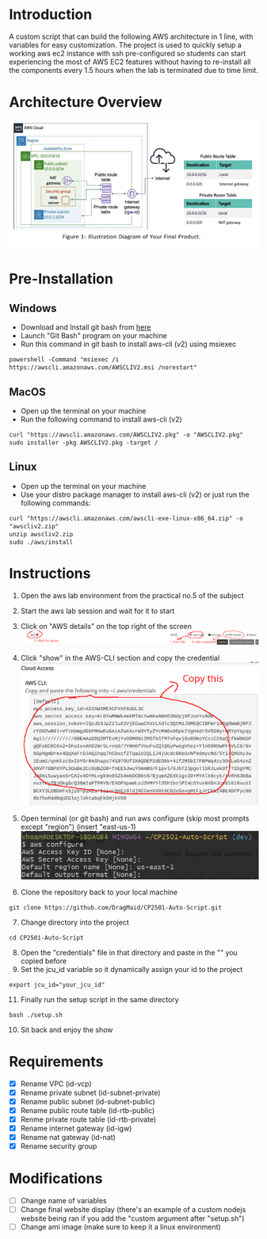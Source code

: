 # Introduction
A custom script that can build the following AWS architecture in 1 line, with variables for easy customization.
The project is used to quickly setup a working aws ec2 instance with ssh pre-configured so students can start
experiencing the most of AWS EC2 features without having to re-install all the components every 1.5 hours when
the lab is terminated due to time limit.

# Architecture Overview
![General Architecture for AWS](/assets/architecture.png)

# Pre-Installation
## Windows
- Download and Install git bash from [here](https://git-scm.com/downloads)
- Launch "Git Bash" program on your machine
- Run this command in git bash to install  aws-cli (v2) using msiexec
 ```
 powershell -Command "msiexec /i https://awscli.amazonaws.com/AWSCLIV2.msi /norestart"
 ```

## MacOS
- Open up the terminal on your machine
- Run the following command to install aws-cli (v2)
```
curl "https://awscli.amazonaws.com/AWSCLIV2.pkg" -o "AWSCLIV2.pkg"
sudo installer -pkg AWSCLIV2.pkg -target /
```


## Linux
+ Open up the terminal on your machine
+ Use your distro package manager to install aws-cli (v2) or just run the following commands:
```
curl "https://awscli.amazonaws.com/awscli-exe-linux-x86_64.zip" -o "awscliv2.zip"
unzip awscliv2.zip
sudo ./aws/install
```


# Instructions
1. Open the aws lab environment from the practical no.5 of the subject
2. Start the aws lab session and wait for it to start
3. Click on "AWS details" on the top right of the screen
![General Instructon 1 for AWS](/assets/instructions1.png)

4. Click "show" in the AWS-CLI section and copy the credential
![General Instructon 2 for AWS](/assets/instructions2.png)
   
5. Open terminal (or git bash) and run aws configure (skip most prompts except "region") (insert "east-us-1)
![General Instructon 2 for AWS](/assets/configure.png)

6. Clone the repository back to your local machine
```
git clone https://github.com/DragMaid/CP2501-Auto-Script.git
```
7. Change directory into the project
```
cd CP2501-Auto-Script
```
8. Open the "credentials" file in that directory and paste in the "<credential>" you copied before
9. Set the jcu_id variable so it dynamically assign your id to the project
```
export jcu_id="your_jcu_id"
```
11. Finally run the setup script in the same directory
```
bash ./setup.sh
```
10. Sit back and enjoy the show

# Requirements
- [x] Rename VPC (id-vcp)
- [x] Rename private subnet (id-subnet-private)
- [x] Rename public subnet (id-subnet-public)
- [x] Rename public route table (id-rtb-public)
- [x] Renme private route table (id-rtb-private)
- [x] Rename internet gateway (id-igw)
- [x] Rename nat gateway (id-nat)
- [x] Rename security group

# Modifications
- [ ] Change name of variables
- [ ] Change final website display (there's an example of a custom nodejs website being ran if you add the "custom argument after "setup.sh")
- [ ] Change ami image (make sure to keep it a linux environment)
